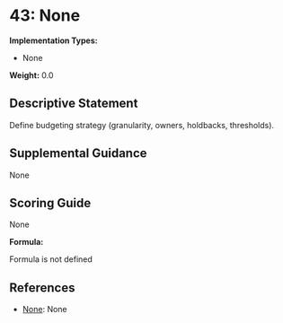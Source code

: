 # 43: None

**Implementation Types:**

- None

**Weight:** 0.0

## Descriptive Statement

Define budgeting strategy (granularity, owners, holdbacks, thresholds).

## Supplemental Guidance

None

## Scoring Guide

None

**Formula:**

Formula is not defined

## References

- [None](None): None

